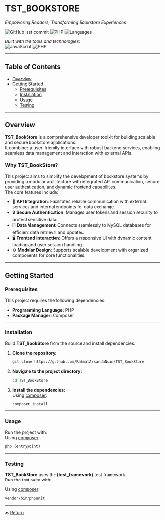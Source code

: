 # TST_BOOKSTORE

*Empowering Readers, Transforming Bookstore Experiences*

![GitHub last commit](https://img.shields.io/github/last-commit/RahmatAramadhan/TST_BookStore) 
![PHP](https://img.shields.io/badge/php-8.2.12-777bb3?logo=php&logoColor=white) 
![Languages](https://img.shields.io/github/languages/top/RahmatAramadhan/TST_BookStore)

*Built with the tools and technologies:*  
![JavaScript](https://skillicons.dev/icons?i=js) 
![PHP](https://skillicons.dev/icons?i=php)

---

## Table of Contents
- [Overview](#overview)  
- [Getting Started](#getting-started)  
  - [Prerequisites](#prerequisites)  
  - [Installation](#installation)  
  - [Usage](#usage)  
  - [Testing](#testing)  

---

## Overview

**TST_BookStore** is a comprehensive developer toolkit for building scalable and secure bookstore applications.  
It combines a user-friendly interface with robust backend services, enabling seamless data management and interaction with external APIs.

### Why TST_BookStore?
This project aims to simplify the development of bookstore systems by providing a modular architecture with integrated API communication, secure user authentication, and dynamic frontend capabilities.  
The core features include:

- 🔗 **API Integration**: Facilitates reliable communication with external services and internal endpoints for data exchange.  
- 🔒 **Secure Authentication**: Manages user tokens and session security to protect sensitive data.  
- 🗄️ **Data Management**: Connects seamlessly to MySQL databases for efficient data retrieval and updates.  
- 🖥️ **Frontend Interaction**: Offers a responsive UI with dynamic content loading and user session handling.  
- ⚙️ **Modular Design**: Supports scalable development with organized components for core functionalities.  

---

## Getting Started

### Prerequisites
This project requires the following dependencies:

- **Programming Language:** PHP  
- **Package Manager:** Composer  

---

### Installation
Build **TST_BookStore** from the source and install dependencies:

1. **Clone the repository:**
   ~~~bash
   git clone https://github.com/RahmatArsandaNuan/TST_BookStore
   ~~~

2. **Navigate to the project directory:**
   ~~~bash
   cd TST_BookStore
   ~~~

3. **Install the dependencies:**  
   Using [composer](https://getcomposer.org/):
   ~~~bash
   composer install
   ~~~

---

### Usage
Run the project with:  
Using [composer](https://getcomposer.org/):
~~~bash
php (entrypoint)
~~~

---

### Testing
**TST_BookStore** uses the **(test_framework)** test framework.  
Run the test suite with:  

Using [composer](https://getcomposer.org/):
~~~bash
vendor/bin/phpunit
~~~

---

🔙 [Return](#tst_bookstore)
